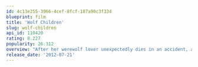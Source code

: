```yaml
---
id: 4c13e255-3966-4cef-8fcf-187a90c3f334
blueprint: film
title: 'Wolf Children'
slug: wolf-children
api_id: 110420
rating: 8.227
popularity: 26.312
overview: "After her werewolf lover unexpectedly dies in an accident, a woman must find a way to raise the son and daughter that she had with him. However, their inheritance of their father's traits prove to be a challenge for her."
release_date: '2012-07-21'
---
```


